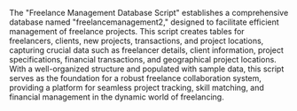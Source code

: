 The "Freelance Management Database Script" establishes a comprehensive database named "freelancemanagement2," designed to facilitate efficient management of freelance projects.
This script creates tables for freelancers, clients, new projects, transactions, and project locations, capturing crucial data such as freelancer details, client information, project specifications, financial transactions, and geographical project locations. With a well-organized structure and populated with sample data, this script serves as the
foundation for a robust freelance collaboration system, providing a platform for seamless project tracking, skill matching, and financial management in the dynamic world of freelancing.
